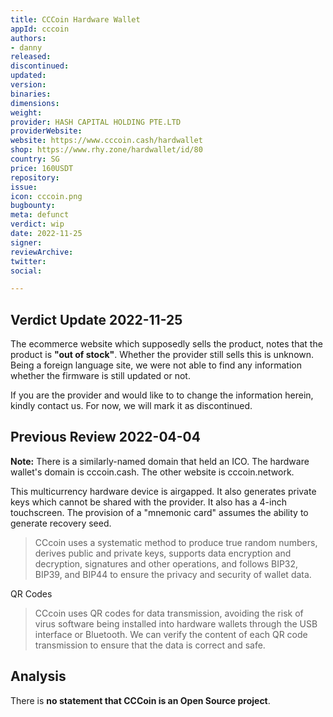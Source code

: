 ```yaml
---
title: CCCoin Hardware Wallet
appId: cccoin
authors:
- danny
released: 
discontinued: 
updated: 
version: 
binaries: 
dimensions: 
weight: 
provider: HASH CAPITAL HOLDING PTE.LTD
providerWebsite: 
website: https://www.cccoin.cash/hardwallet
shop: https://www.rhy.zone/hardwallet/id/80
country: SG
price: 160USDT
repository: 
issue: 
icon: cccoin.png
bugbounty: 
meta: defunct
verdict: wip
date: 2022-11-25
signer: 
reviewArchive: 
twitter: 
social: 

---
```


## Verdict Update 2022-11-25

The ecommerce website which supposedly sells the product, notes that the product is **"out of stock"**. Whether the provider still sells this is unknown. Being a foreign language site, we were not able to find any information whether the firmware is still updated or not. 

If you are the provider and would like to to change the information herein, kindly contact us. For now, we will mark it as discontinued. 

## Previous Review 2022-04-04

**Note:** There is a similarly-named domain that held an ICO. The hardware wallet's domain is cccoin.cash. The other website is cccoin.network.

This multicurrency hardware device is airgapped. It also generates private keys which cannot be shared with the provider. It also has a 4-inch touchscreen. The provision of a "mnemonic card" assumes the ability to generate recovery seed. 

> CCcoin uses a systematic method to produce true random numbers, derives public and private keys, supports data encryption and decryption, signatures and other operations, and follows BIP32, BIP39, and BIP44 to ensure the privacy and security of wallet data.

QR Codes

> CCcoin uses QR codes for data transmission, avoiding the risk of virus software being installed into hardware wallets through the USB interface or Bluetooth. We can verify the content of each QR code transmission to ensure that the data is correct and safe.

## Analysis 

There is **no statement that CCCoin is an Open Source project**. 